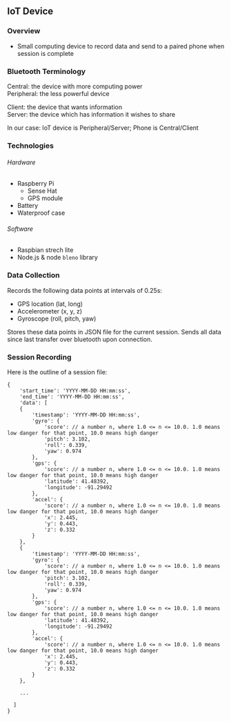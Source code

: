 ## IoT Device

### Overview
  - Small computing device to record data and send to a paired phone when session is complete

### Bluetooth Terminology
Central: the device with more computing power  
Peripheral: the less powerful device

Client: the device that wants information  
Server: the device which has information it wishes to share

In our case: IoT device is Peripheral/Server; Phone is Central/Client

### Technologies
###### Hardware
  - Raspberry Pi
    - Sense Hat
    - GPS module
  - Battery
  - Waterproof case

###### Software
  - Raspbian strech lite
  - Node.js & node `bleno` library

### Data Collection
Records the following data points at intervals of 0.25s:
  - GPS location (lat, long)
  - Accelerometer (x, y, z)
  - Gyroscope (roll, pitch, yaw)

Stores these data points in JSON file for the current session. Sends all data since last transfer over bluetooth upon connection.

### Session Recording 
Here is the outline of a session file:
```
{
    'start_time': 'YYYY-MM-DD HH:mm:ss',
    'end_time': 'YYYY-MM-DD HH:mm:ss',
    'data': [
    {
        'timestamp': 'YYYY-MM-DD HH:mm:ss',
        'gyro': {
            'score': // a number n, where 1.0 <= n <= 10.0. 1.0 means low danger for that point, 10.0 means high danger
            'pitch': 3.102,
            'roll': 0.339,
            'yaw': 0.974
        },
        'gps': {
            'score': // a number n, where 1.0 <= n <= 10.0. 1.0 means low danger for that point, 10.0 means high danger
            'latitude': 41.48392,
            'longitude': -91.29492
        },
        'accel': {
            'score': // a number n, where 1.0 <= n <= 10.0. 1.0 means low danger for that point, 10.0 means high danger
            'x': 2.445,
            'y': 0.443,
            'z': 0.332
        }
    },
    {
        'timestamp': 'YYYY-MM-DD HH:mm:ss',
        'gyro': {
            'score': // a number n, where 1.0 <= n <= 10.0. 1.0 means low danger for that point, 10.0 means high danger
            'pitch': 3.102,
            'roll': 0.339,
            'yaw': 0.974
        },
        'gps': {
            'score': // a number n, where 1.0 <= n <= 10.0. 1.0 means low danger for that point, 10.0 means high danger
            'latitude': 41.48392,
            'longitude': -91.29492
        },
        'accel': {
            'score': // a number n, where 1.0 <= n <= 10.0. 1.0 means low danger for that point, 10.0 means high danger
            'x': 2.445,
            'y': 0.443,
            'z': 0.332
        }
    },
    
    ...
      
  ]
}
```
